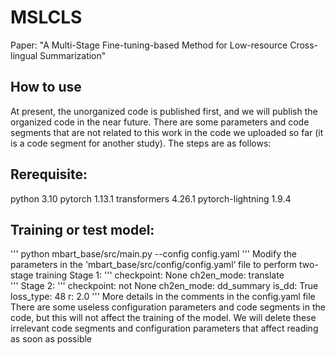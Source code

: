 # MSLCLS
Paper: "A Multi-Stage Fine-tuning-based Method for Low-resource Cross-lingual Summarization"

## How to use
At present, the unorganized code is published first, and we will publish the organized code in the near future. There are some parameters and code segments that are not related to this work in the code we uploaded so far (it is a code segment for another study). The steps are as follows:

## Rerequisite:
python 3.10
pytorch 1.13.1
transformers 4.26.1
pytorch-lightning 1.9.4 

## Training or test model:
'''
python mbart_base/src/main.py --config config.yaml
'''
Modify the parameters in the 'mbart_base/src/config/config.yaml‘ file to perform two-stage training
Stage 1:
'''
checkpoint: None
ch2en_mode: translate  
'''
Stage 2:
'''
checkpoint: not None
ch2en_mode: dd_summary
is_dd: True
loss_type: 48
r: 2.0
'''
More details in the comments in the config.yaml file
There are some useless configuration parameters and code segments in the code, but this will not affect the training of the model. We will delete these irrelevant code segments and configuration parameters that affect reading as soon as possible
